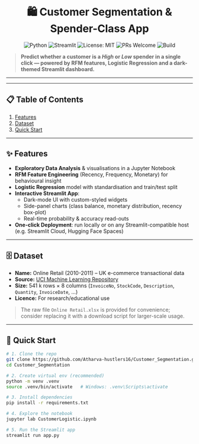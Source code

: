 <!-- -------------------------------------------------------------------- -->
<!--                     CUSTOMER SEGMENTATION – README                   -->
<!-- -------------------------------------------------------------------- -->

<h1 align="center">🛍️ Customer Segmentation & Spender-Class App</h1>
<p align="center">
  <img alt="Python" src="https://img.shields.io/badge/Python-3.9+-3776AB?logo=python&logoColor=white">
  <img alt="Streamlit" src="https://img.shields.io/badge/Streamlit-1.x-E43E36?logo=streamlit&logoColor=white">
  <img alt="License: MIT" src="https://img.shields.io/badge/License-MIT-yellow.svg">
  <img alt="PRs Welcome" src="https://img.shields.io/badge/PRs-welcome-brightgreen.svg">
  <img alt="Build" src="https://img.shields.io/badge/Status-active-success">
</p>

> **Predict whether a customer is a _High_ or _Low_ spender in a single click — powered by RFM features, Logistic Regression and a dark-themed Streamlit dashboard.**

---



---

## 📋 Table of Contents
1. [Features](#-features)  
2. [Dataset](#-dataset)  
3. [Quick Start](#-quick-start)  
  

---

## ✨ Features
- **Exploratory Data Analysis** & visualisations in a Jupyter Notebook  
- **RFM Feature Engineering** (Recency, Frequency, Monetary) for behavioural insight  
- **Logistic Regression** model with standardisation and train/test split  
- **Interactive Streamlit App**:  
  - Dark-mode UI with custom-styled widgets  
  - Side-panel charts (class balance, monetary distribution, recency box-plot)  
  - Real-time probability & accuracy read-outs  
- **One-click Deployment**: run locally or on any Streamlit-compatible host (e.g. Streamlit Cloud, Hugging Face Spaces)

---

## 🗄️ Dataset
- **Name:** Online Retail (2010-2011) – UK e-commerce transactional data  
- **Source:** [UCI Machine Learning Repository](https://archive.ics.uci.edu/dataset/352/online%2Bretail)  
- **Size:** 541 k rows × 8 columns (`InvoiceNo`, `StockCode`, `Description`, `Quantity`, `InvoiceDate`, …)  
- **Licence:** For research/educational use

> The raw file `Online Retail.xlsx` is provided for convenience; consider replacing it with a download script for larger-scale usage.

---

## 🚀 Quick Start

```bash
# 1. Clone the repo
git clone https://github.com/Atharva-hustlers16/Customer_Segmentation.git
cd Customer_Segmentation

# 2. Create virtual env (recommended)
python -m venv .venv
source .venv/bin/activate   # Windows: .venv\Scripts\activate

# 3. Install dependencies
pip install -r requirements.txt

# 4. Explore the notebook
jupyter lab CustomerLogistic.ipynb

# 5. Run the Streamlit app
streamlit run app.py
